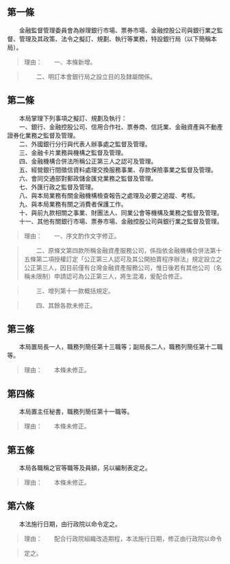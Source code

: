 第一條 
-------
　　金融監督管理委員會為辦理銀行市場、票券市場、金融控股公司與銀行業之監督、管理及其政策、法令之擬訂、規劃、執行等業務，特設銀行局（以下簡稱本局）。  
> 理由：　　一、本條新增。

> 　　二、明訂本會銀行局之設立目的及隸屬關係。



第二條 
-------
　　本局掌理下列事項之擬訂、規劃及執行：  
　　一、銀行、金融控股公司、信用合作社、票券商、信託業、金融資產與不動產證券化業務之監督及管理。  
　　二、外國銀行分行與代表人辦事處之監督及管理。  
　　三、金融卡片業務與機構之監督及管理。  
　　四、金融機構合併法所稱公正第三人之認可及管理。  
　　五、經營銀行間徵信資料處理交換服務事業、存款保險事業之監督及管理。  
　　六、會同交通部對郵政儲金匯兌業務之監督及管理。  
　　七、外匯行政之監督及管理。  
　　八、與本局業務有關金融機構檢查報告之處理及必要之追蹤、考核。  
　　九、與本局業務有關之消費者保護工作。  
　　十、與前九款相關之事業、財團法人、同業公會等機構及業務之監督及管理。  
　　十一、其他有關銀行市場、票券市場、金融控股公司與銀行業之監督及管理。  
> 理由：　　一、序文酌作文字修正。

> 　　二、原條文第四款所稱金融資產服務公司，係指依金融機構合併法第十五條第二項授權訂定「公正第三人認可及其公開拍賣程序辦法」規定設立之公正第三人，因目前僅有台灣金融資產服務公司，惟日後若有其他公司（名稱未限制）申請認可為公正第三人，將生混淆，爰配合修正。

> 　　三、增列第十一款概括規定。

> 　　四、其餘各款未修正。



第三條 
-------
　　本局置局長一人，職務列簡任第十三職等；副局長二人，職務列簡任第十二職等。  
> 理由：　　本條未修正。



第四條 
-------
　　本局置主任秘書，職務列簡任第十一職等。  
> 理由：　　本條未修正。



第五條 
-------
　　本局各職稱之官等職等及員額，另以編制表定之。  
> 理由：　　本條未修正。



第六條 
-------
　　本法施行日期，由行政院以命令定之。  
> 理由：　　配合行政院組織改造期程，本法施行日期，修正由行政院以命令

> 定之。